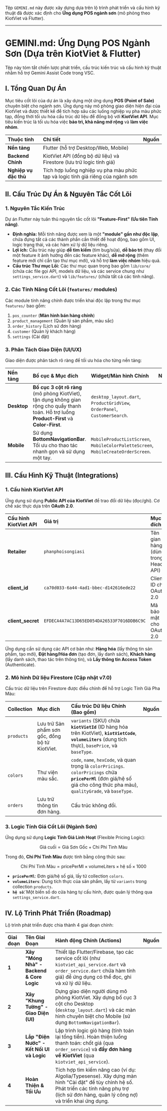 Tệp `GEMINI.md` này được xây dựng dựa trên lộ trình phát triển và cấu hình kỹ thuật đã được xác định cho **Ứng dụng POS ngành sơn** (mô phỏng theo KiotViet và Flutter).

***

# GEMINI.md: Ứng Dụng POS Ngành Sơn (Dựa trên KiotViet & Flutter)

Tệp này tóm tắt chiến lược phát triển, cấu trúc kiến trúc và cấu hình kỹ thuật nhằm hỗ trợ Gemini Assist Code trong VSC.

## I. Tổng Quan Dự Án

Mục tiêu cốt lõi của dự án là xây dựng một ứng dụng **POS (Point of Sale)** chuyên biệt cho ngành sơn. Ứng dụng này mô phỏng giao diện hiện đại của KiotViet và được thiết kế để tích hợp sâu các luồng nghiệp vụ pha màu phức tạp, đồng thời tối ưu hóa cấu trúc dữ liệu để đồng bộ với **KiotViet API**. Mục tiêu kiến trúc là tối ưu hóa việc **bảo trì, khả năng mở rộng** và **làm việc nhóm**.

| Thuộc tính | Chi tiết | Nguồn |
| :--- | :--- | :--- |
| **Nền tảng** | Flutter (hỗ trợ Desktop/Web, Mobile) | |
| **Backend Chính** | KiotViet API (đồng bộ dữ liệu) và Firestore (lưu trữ logic tính giá) | |
| **Nghiệp vụ đặc thù** | Tích hợp luồng nghiệp vụ pha màu phức tạp và logic tính giá riêng của ngành sơn | |

## II. Cấu Trúc Dự Án & Nguyên Tắc Cốt Lõi

### 1. Nguyên Tắc Kiến Trúc

Dự án Flutter này tuân thủ nguyên tắc cốt lõi **"Feature-First" (Ưu tiên Tính năng)**.

*   **Định nghĩa:** Mỗi tính năng được xem là một **"module" gần như độc lập**, chứa đựng tất cả các thành phần cần thiết để hoạt động, bao gồm UI, logic trạng thái, và các hàm xử lý dữ liệu riêng.
*   **Lợi ích:** Cấu trúc này giúp **dễ tìm kiếm** (tìm bug/sửa), **dễ bảo trì** (thay đổi một feature ít ảnh hưởng đến các feature khác), **dễ mở rộng** (thêm feature mới chỉ cần tạo thư mục mới), và hỗ trợ **làm việc nhóm** hiệu quả.
*   **Cấu trúc Thư mục Lõi:** Các thư mục quan trọng bao gồm `lib/core/` (chứa các file gọi API, models dữ liệu, và các service chung như `settings_service.dart`) và `lib/features/` (chứa tất cả các tính năng).

### 2. Các Tính Năng Cốt Lõi (`features/` modules)

Các module tính năng chính được triển khai độc lập trong thư mục `features/` bao gồm:

1.  `pos_counter` (**Màn hình bán hàng chính**)
2.  `product_management` (Quản lý sản phẩm, màu sắc)
3.  `order_history` (Lịch sử đơn hàng)
4.  `customer` (Quản lý khách hàng)
5.  `settings` (Cài đặt)

### 3. Phân Tách Giao Diện (UI/UX)

Giao diện được phân tách rõ ràng để tối ưu hóa cho từng nền tảng:

| Nền tảng | Bố cục & Mục đích | Widget/Màn hình Chính | Nguồn |
| :--- | :--- | :--- | :--- |
| **Desktop** | **Bố cục 3 cột rõ ràng** (mô phỏng KiotViet), tận dụng không gian rộng cho quầy thanh toán. Hỗ trợ luồng **Product-First** và **Color-First**. | `desktop_layout.dart`, `ProductGridView`, `OrderPanel`, `CustomerSearch`. | |
| **Mobile** | Sử dụng **BottomNavigationBar**. Tối ưu cho thao tác nhanh gọn và sử dụng một tay. | `MobileProductListScreen`, `MobileColorPaletteScreen`, `MobileCreateOrderScreen`. | |

## III. Cấu Hình Kỹ Thuật (Integrations)

### 1. Cấu hình KiotViet API

Ứng dụng sử dụng **Public API của KiotViet** để trao đổi dữ liệu (đọc/ghi). Cơ chế xác thực dựa trên **OAuth 2.0**.

| Cấu hình KiotViet API | Giá trị | Mục đích | Nguồn |
| :--- | :--- | :--- | :--- |
| **Retailer** | `phanphoisongiasi` | Tên gian hàng (dùng trong Header API) | |
| **client_id** | `ca70d033-6a44-4ad1-bbec-d142616ede22` | Client ID cho OAuth 2.0 | |
| **client_secret** | `EFDECA4A7AC13D65ED054DA26533F7016DDB6C9C` | Mã bảo mật cho OAuth 2.0 | |

Ứng dụng cần sử dụng các API cơ bản như: **Hàng hóa** (lấy thông tin sản phẩm, tạo mới), **Đặt hàng/Hóa đơn** (tạo đơn, lấy danh sách), **Khách hàng** (lấy danh sách, thao tác trên thông tin), và **Lấy thông tin Access Token** (Authenticate).

### 2. Mô hình Dữ liệu Firestore (Cập nhật v7.0)

Cấu trúc dữ liệu trên Firestore được điều chỉnh để hỗ trợ Logic Tính Giá Pha Màu:

| Collection | Mục đích | Cấu trúc Dữ liệu Chính (Bao gồm) | Nguồn |
| :--- | :--- | :--- | :--- |
| `products` | Lưu trữ Sản phẩm sơn gốc, đồng bộ từ KiotViet. | `variants` (SKU) chứa **`kiotVietId`** (ID hàng hóa trên KiotViet), **`kiotVietCode`**, **`volumeLiters`** (dung tích thực), `basePrice`, và `baseType`. | |
| `colors` | Thư viện màu sắc. | `code`, `name`, `hexCode`, và quan trọng là `colorPricings`. `colorPricings` chứa **`pricePerMl`** (đơn giá/hệ số giá cho công thức pha màu), `qualityGrade`, và `baseType`. | |
| `orders` | Lưu trữ thông tin đơn hàng. | Cấu trúc không đổi. | |

### 3. Logic Tính Giá Cốt Lõi (Ngành Sơn)

Ứng dụng sử dụng **Logic Tính Giá Linh Hoạt** (Flexible Pricing Logic):

$$\text{Giá cuối} = \text{Giá Sơn Gốc} + \text{Chi Phí Tinh Màu}$$

Trong đó, **Chi Phí Tinh Màu** được tính bằng công thức sau:

$$\text{Chi Phí Tinh Màu} = \text{pricePerMl} \times \text{volumeLiters} \times \text{hệ số} \times 1000$$

*   **`pricePerMl`**: Đơn giá/hệ số giá, lấy từ collection `colors`.
*   **`volumeLiters`**: Dung tích thực của sản phẩm, lấy từ `variants` trong collection `products`.
*   **`hệ số`**: Một biến số do cửa hàng tự cấu hình, được quản lý thông qua `settings_service.dart`.

## IV. Lộ Trình Phát Triển (Roadmap)

Lộ trình phát triển được chia thành 4 giai đoạn chính:

| Giai đoạn | Tên Giai Đoạn | Hành động Chính (Actions) | Nguồn |
| :--- | :--- | :--- | :--- |
| **1** | **Xây "Móng Nhà" - Backend & Core Logic** | Thiết lập Flutter/Firebase, tạo các service cốt lõi (như `kiotviet_api_service.dart` và `order_service.dart` chứa hàm tính giá) để ứng dụng có thể đọc, ghi và xử lý dữ liệu. | |
| **2** | **Xây "Khung Tường" - Giao Diện (UI)** | Dựng giao diện người dùng mô phỏng KiotViet. Xây dựng bố cục 3 cột cho Desktop (`desktop_layout.dart`) và các màn hình chuyên biệt cho Mobile (sử dụng `BottomNavigationBar`). | |
| **3** | **Lắp "Điện Nước" - Kết Nối UI và Logic** | Lập trình logic giỏ hàng (tính toán lại tổng tiền). Hoàn thiện luồng thanh toán: chốt giá (qua `order_service`) và **đẩy đơn hàng về KiotViet** (qua `kiotviet_api_service`). | |
| **4** | **Hoàn Thiện & Tối Ưu** | Tích hợp tìm kiếm nâng cao (ví dụ: Algolia/Typesense). Xây dựng màn hình "Cài đặt" để tùy chỉnh hệ số. Phát triển các tính năng phụ trợ (lịch sử đơn hàng, quản lý công nợ) và triển khai ứng dụng. | |